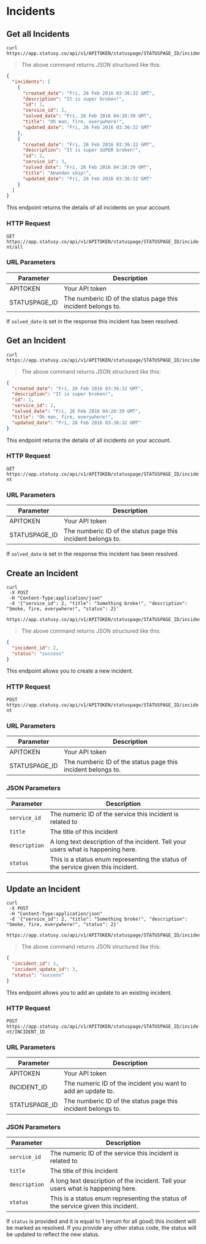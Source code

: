 # Incidents

## Get all Incidents

```
curl https://app.statusy.co/api/v1/APITOKEN/statuspage/STATUSPAGE_ID/incident/all
```

> The above command returns JSON structured like this:

```json
{
  "incidents": [
    {
      "created_date": "Fri, 26 Feb 2016 03:36:32 GMT",
      "description": "It is super broken!",
      "id": 1,
      "service_id": 2,
      "solved_date": "Fri, 26 Feb 2016 04:20:39 GMT",
      "title": "Oh man, fire, everywhere!",
      "updated_date": "Fri, 26 Feb 2016 03:36:32 GMT"
    },
    {
      "created_date": "Fri, 26 Feb 2016 03:36:32 GMT",
      "description": "It is super SUPER broken!",
      "id": 2,
      "service_id": 3,
      "solved_date": "Fri, 26 Feb 2016 04:20:39 GMT",
      "title": "Abandon ship!",
      "updated_date": "Fri, 26 Feb 2016 03:36:32 GMT"
    }
  ]
}
```

This endpoint returns the details of all incidents on your account.

### HTTP Request

`GET https://app.statusy.co/api/v1/APITOKEN/statuspage/STATUSPAGE_ID/incident/all`

### URL Parameters

Parameter | Description
--------- | -----------
APITOKEN | Your API token
STATUSPAGE_ID | The numberic ID of the status page this incident belongs to.

<aside class="notice">
If <code>solved_date</code> is set in the response this incident has been resolved.
</aside>

## Get an Incident

```
curl https://app.statusy.co/api/v1/APITOKEN/statuspage/STATUSPAGE_ID/incident
```

> The above command returns JSON structured like this:

```json
{
  "created_date": "Fri, 26 Feb 2016 03:36:32 GMT",
  "description": "It is super broken!",
  "id": 1,
  "service_id": 2,
  "solved_date": "Fri, 26 Feb 2016 04:20:39 GMT",
  "title": "Oh man, fire, everywhere!",
  "updated_date": "Fri, 26 Feb 2016 03:36:32 GMT"
}
```

This endpoint returns the details of all incidents on your account.

### HTTP Request

`GET https://app.statusy.co/api/v1/APITOKEN/statuspage/STATUSPAGE_ID/incident`

### URL Parameters

Parameter | Description
--------- | -----------
APITOKEN | Your API token
STATUSPAGE_ID | The numberic ID of the status page this incident belongs to.

<aside class="notice">
If <code>solved_date</code> is set in the response this incident has been resolved.
</aside>


## Create an Incident

```
curl
 -X POST
 -H "Content-Type:application/json"
 -d '{"service_id": 2, "title": "Something broke!", "description": "Smoke, fire, everywhere!", "status": 2}'
 https://app.statusy.co/api/v1/APITOKEN/statuspage/STATUSPAGE_ID/incident
```

> The above command returns JSON structured like this:

```json
{
  "incident_id": 2,
  "status": "success"
}
```

This endpoint allows you to create a new incident.

### HTTP Request

`POST https://app.statusy.co/api/v1/APITOKEN/statuspage/STATUSPAGE_ID/incident`

### URL Parameters

Parameter | Description
--------- | -----------
APITOKEN | Your API token
STATUSPAGE_ID | The numberic ID of the status page this incident belongs to.

### JSON Parameters

Parameter | Description
--------- | -----------
`service_id` | The numeric ID of the service this incident is related to
`title` | The title of this incident
`description` | A long text description of the incident. Tell your users what is happening here.
`status` | This is a status enum representing the status of the service given this incident.

## Update an Incident

```
curl
 -X POST
 -H "Content-Type:application/json"
 -d '{"service_id": 2, "title": "Something broke!", "description": "Smoke, fire, everywhere!", "status": 2}'
 https://app.statusy.co/api/v1/APITOKEN/statuspage/STATUSPAGE_ID/incident/INCIDENT_ID
```

> The above command returns JSON structured like this:

```json
{
  "incident_id": 1,
  "incident_update_id": 3,
  "status": "success"
}
```

This endpoint allows you to add an update to an existing incident.

### HTTP Request

`POST https://app.statusy.co/api/v1/APITOKEN/statuspage/STATUSPAGE_ID/incident/INCIDENT_ID`

### URL Parameters

Parameter | Description
--------- | -----------
APITOKEN | Your API token
INCIDENT_ID | The numeric ID of the incident you want to add an update to.
STATUSPAGE_ID | The numberic ID of the status page this incident belongs to.

### JSON Parameters

Parameter | Description
--------- | -----------
`service_id` | The numeric ID of the service this incident is related to
`title` | The title of this incident
`description` | A long text description of the incident. Tell your users what is happening here.
`status` | This is a status enum representing the status of the service given this incident.

<aside class="notice">
If <code>status</code> is provided and it is equal to 1 (enum for all good) this incident will be marked
as resolved. If you provide any other status code, the status will be updated to reflect the new status.
</aside>
